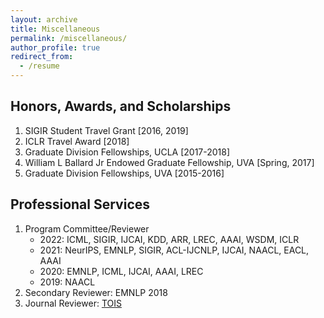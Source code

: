 ```yaml
---
layout: archive
title: Miscellaneous
permalink: /miscellaneous/
author_profile: true
redirect_from:
  - /resume
---
```


<h2>Honors, Awards, and Scholarships</h2>
<ol>
	<li> SIGIR Student Travel Grant [2016, 2019] </li>
	<li> ICLR Travel Award [2018] </li>
	<li> Graduate Division Fellowships, UCLA [2017-2018] </li>
	<li> William L Ballard Jr Endowed Graduate Fellowship, UVA [Spring, 2017] </li>
	<li> Graduate Division Fellowships, UVA [2015-2016] </li>
</ol>


<h2>Professional Services</h2>
<ol>
	<li> Program Committee/Reviewer
		<ul>
			<li>2022: ICML, SIGIR, IJCAI, KDD, ARR, LREC, AAAI, WSDM, ICLR </li>
			<li>2021: NeurIPS, EMNLP, SIGIR, ACL-IJCNLP, IJCAI, NAACL, EACL, AAAI </li>
			<li>2020: EMNLP, ICML, IJCAI, AAAI, LREC </li>
			<li>2019: NAACL </li>
    		</ul>
	</li>
	<li> Secondary Reviewer: EMNLP 2018 </li>
	<li> Journal Reviewer: <a href="https://dl.acm.org/journal/tois">TOIS</a> </li>
</ol>


